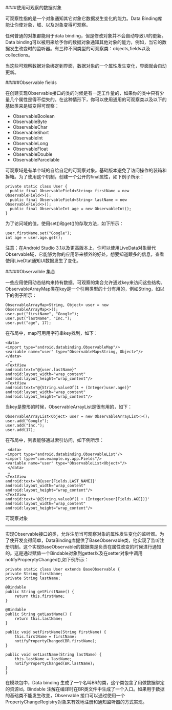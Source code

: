 ####使用可观察的数据对象

可观察性指的是一个对象通知其它对象它数据发生变化的能力。Data Binding库能让你使对象，域、以及对象变得可观察。

任何普通的对象都能用于data binding，但是修改对象并不会自动导致UI的更新。Data binding可以被用来给予你的数据对象通知其他对象的能力，例如，当它的数据发生改变时的监听器。有三种不同类型的可观察类：objects,fields以及collections。

当这些可观察数据对象绑定到界面，数据对象的一个属性发生变化，界面就会自动更新。

#####Observable fields

在创建实现Observable接口的类的时候是有一定工作量的，如果你的类中只有少量几个属性是得不偿失的。在这种情形下，你可以使用通用的可观察类以及以下的基础类来是域变得可观察：

* ObservableBoolean
* ObservableByte
* ObservableChar
* ObservableShort
* ObservableInt
* ObservableLong
* ObservableFloat
* ObservableDouble
* ObservableParcelable

可观察域是有单个域的自给自足的可观察对象。基础版本避免了访问操作的装箱和拆箱。为了使用这个机制，创建一个公开的final属性，如下例子所示：

	private static class User {
      public final ObservableField<String> firstName = new ObservableField<>();
      public final ObservableField<String> lastName = new ObservableField<>();
      public final ObservableInt age = new ObservableInt();
    }

为了访问域的值，使用set()和get()的存取方法，如下所示：

    user.firstName.set("Google");
    int age = user.age.get();
注意：在Android Studio 3.1以及更高版本上，你可以使用LiveData对象替代Observable域，它能够为你的应用带来额外的好处。想要知道跟多的信息，查看使用LiveDtat通知UI数据发生了变化。

#####Observalble 集合

一些应用使用动态结构来持有数据。可观察的集合允许通过key来访问这些结构。ObservableArrayMap类在key是一个引用类型的十分有用的，例如String，如以下的例子所示：

	ObservableArrayMap<String, Object> user = new     	ObservableArrayMap<>();
	user.put("firstName", "Google");
	user.put("lastName", "Inc.");
	user.put("age", 17);

在布局中，map可用用字符串key找到，如下：
	
	<data>
    <import type="android.databinding.ObservableMap"/>
    <variable name="user" type="ObservableMap<String, Object>"/>
    </data>
      …
    <TextView
    android:text="@{user.lastName}"
    android:layout_width="wrap_content"
    android:layout_height="wrap_content"/>
    <TextView
    android:text="@{String.valueOf(1 + (Integer)user.age)}"
    android:layout_width="wrap_content"
    android:layout_height="wrap_content"/>

当key是整形的时候，ObservableArrayList是很有用的，如下：

	ObservableArrayList<Object> user = new ObservableArrayList<>();
    user.add("Google");
    user.add("Inc.");
    user.add(17);
在布局中，列表能够通过索引访问，如下例所示：

     <data>
    <import type="android.databinding.ObservableList"/>
    <import type="com.example.my.app.Fields"/>
    <variable name="user" type="ObservableList<Object>"/>
     </data>
     …
    <TextView
    android:text='@{user[Fields.LAST_NAME]}'
    android:layout_width="wrap_content"
    android:layout_height="wrap_content"/>
    <TextView
    android:text='@{String.valueOf(1 + (Integer)user[Fields.AGE])}'
    android:layout_width="wrap_content"
    android:layout_height="wrap_content"/>   
    
 
 可观察对象
 ___
 
 实现Observable接口的类，允许注册当可观察对象的属性发生变化的监听器。为了使开发变得简单，DataBinding库提供了BaseObservable类，他实现了监听注册机制。这个实现BaseObservable的数据类是负责在属性改变的时候进行通知的。这是通过赋值一个Bindable对象到getter以及在setter对象中调用notifyProperytyChanged(),如下例所示：
 	  
 	private static class User extends BaseObservable {
    private String firstName;
    private String lastName;

    @Bindable
    public String getFirstName() {
        return this.firstName;
    }

    @Bindable
    public String getLastName() {
        return this.lastName;
    }

    public void setFirstName(String firstName) {
        this.firstName = firstName;
        notifyPropertyChanged(BR.firstName);
    }

    public void setLastName(String lastName) {
        this.lastName = lastName;
        notifyPropertyChanged(BR.lastName);
    }
    }

在模块包中，Data binding 生成了一个名叫BR的类，这个类包含了用做数据绑定的资源id。Bindable 注解在编译时在BR类文件中生成了一个入口。如果用于数据的基础类不能发生改变，Observable 接口可以通过使用一个PropertyChangeRegistry对象来有效地注册和通知监听器的方式实现。

